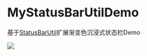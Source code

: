 # MyStatusBarUtilDemo
	
基于[StatusBarUtil](https://github.com/laobie/StatusBarUtil)扩展渐变色沉浸式状态栏Demo 
    
![](https://i.imgur.com/ZWtQXQX.jpg)

